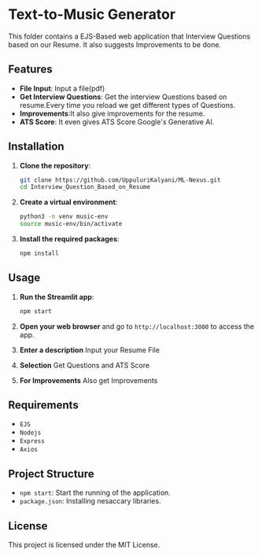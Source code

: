 # Text-to-Music Generator

This folder contains a EJS-Based web application that Interview Questions based on our Resume. It also suggests Improvements to be done.

## Features

- **File Input**: Input a file(pdf)
- **Get Interview Questions**: Get the interview Questions based on resume.Every time you reload we get different types of Questions.
- **Improvements**:It also give improvements for the resume. 
- **ATS Score**: It even gives ATS Score Google's Generative AI.

## Installation

1. **Clone the repository**:
    ```bash
    git clone https://github.com/UppuluriKalyani/ML-Nexus.git
    cd Interview_Question_Based_on_Resume
    ```

2. **Create a virtual environment**:
    ```bash
    python3 -m venv music-env
    source music-env/bin/activate
    ```

3. **Install the required packages**:
    ```bash
    npm install
    ```

## Usage

1. **Run the Streamlit app**:
    ```bash
   npm start
    ```

2. **Open your web browser** and go to `http://localhost:3000` to access the app.

3. **Enter a description** Input your Resume File

4. **Selection** Get Questions and ATS Score

5. **For Improvements** Also get Improvements



## Requirements

- `EJS`
- `Nodejs`
- `Express`
- `Axios`

## Project Structure

- `npm start`: Start the running of the application.
- `package.json`: Installing nesaccary libraries.

## License

This project is licensed under the MIT License.
